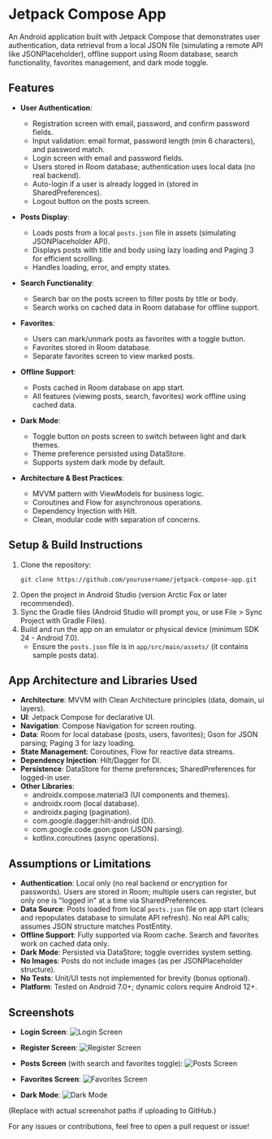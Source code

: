 # Jetpack Compose App

An Android application built with Jetpack Compose that demonstrates user authentication, data retrieval from a local JSON file (simulating a remote API like JSONPlaceholder), offline support using Room database, search functionality, favorites management, and dark mode toggle.

## Features
- **User Authentication**:
  - Registration screen with email, password, and confirm password fields.
  - Input validation: email format, password length (min 6 characters), and password match.
  - Login screen with email and password fields.
  - Users stored in Room database; authentication uses local data (no real backend).
  - Auto-login if a user is already logged in (stored in SharedPreferences).
  - Logout button on the posts screen.

- **Posts Display**:
  - Loads posts from a local `posts.json` file in assets (simulating JSONPlaceholder API).
  - Displays posts with title and body using lazy loading and Paging 3 for efficient scrolling.
  - Handles loading, error, and empty states.

- **Search Functionality**:
  - Search bar on the posts screen to filter posts by title or body.
  - Search works on cached data in Room database for offline support.

- **Favorites**:
  - Users can mark/unmark posts as favorites with a toggle button.
  - Favorites stored in Room database.
  - Separate favorites screen to view marked posts.

- **Offline Support**:
  - Posts cached in Room database on app start.
  - All features (viewing posts, search, favorites) work offline using cached data.

- **Dark Mode**:
  - Toggle button on posts screen to switch between light and dark themes.
  - Theme preference persisted using DataStore.
  - Supports system dark mode by default.

- **Architecture & Best Practices**:
  - MVVM pattern with ViewModels for business logic.
  - Coroutines and Flow for asynchronous operations.
  - Dependency Injection with Hilt.
  - Clean, modular code with separation of concerns.

## Setup & Build Instructions
1. Clone the repository:
   ```
   git clone https://github.com/yourusername/jetpack-compose-app.git
   ```
2. Open the project in Android Studio (version Arctic Fox or later recommended).
3. Sync the Gradle files (Android Studio will prompt you, or use File > Sync Project with Gradle Files).
4. Build and run the app on an emulator or physical device (minimum SDK 24 - Android 7.0).
   - Ensure the `posts.json` file is in `app/src/main/assets/` (it contains sample posts data).

## App Architecture and Libraries Used
- **Architecture**: MVVM with Clean Architecture principles (data, domain, ui layers).
- **UI**: Jetpack Compose for declarative UI.
- **Navigation**: Compose Navigation for screen routing.
- **Data**: Room for local database (posts, users, favorites); Gson for JSON parsing; Paging 3 for lazy loading.
- **State Management**: Coroutines, Flow for reactive data streams.
- **Dependency Injection**: Hilt/Dagger for DI.
- **Persistence**: DataStore for theme preferences; SharedPreferences for logged-in user.
- **Other Libraries**:
  - androidx.compose.material3 (UI components and themes).
  - androidx.room (local database).
  - androidx.paging (pagination).
  - com.google.dagger:hilt-android (DI).
  - com.google.code.gson:gson (JSON parsing).
  - kotlinx.coroutines (async operations).

## Assumptions or Limitations
- **Authentication**: Local only (no real backend or encryption for passwords). Users are stored in Room; multiple users can register, but only one is "logged in" at a time via SharedPreferences.
- **Data Source**: Posts loaded from local `posts.json` file on app start (clears and repopulates database to simulate API refresh). No real API calls; assumes JSON structure matches PostEntity.
- **Offline Support**: Fully supported via Room cache. Search and favorites work on cached data only.
- **Dark Mode**: Persisted via DataStore; toggle overrides system setting.
- **No Images**: Posts do not include images (as per JSONPlaceholder structure).
- **No Tests**: Unit/UI tests not implemented for brevity (bonus optional).
- **Platform**: Tested on Android 7.0+; dynamic colors require Android 12+.

## Screenshots
- **Login Screen**:
  ![Login Screen](screenshots/login.png)

- **Register Screen**:
  ![Register Screen](screenshots/register.png)

- **Posts Screen** (with search and favorites toggle):
  ![Posts Screen](screenshots/posts.png)

- **Favorites Screen**:
  ![Favorites Screen](screenshots/favorites.png)

- **Dark Mode**:
  ![Dark Mode](screenshots/dark_mode.png)

(Replace with actual screenshot paths if uploading to GitHub.)

For any issues or contributions, feel free to open a pull request or issue!
